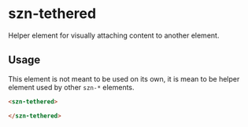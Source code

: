 # szn-tethered

Helper element for visually attaching content to another element. 

## Usage

This element is not meant to be used on its own, it is mean to be helper
element used by other `szn-*` elements.

```html
<szn-tethered>

</szn-tethered>
```
